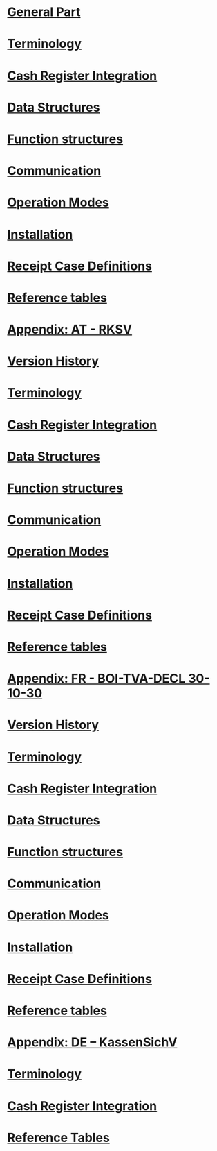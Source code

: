 ﻿# [General Part](general/general.md)
# [Terminology](general/terminology/terminology.md)
# [Cash Register Integration](general/cash-register-integration/cash-register-integration.md)
# [Data Structures](general/data-structures/data-structures.md)
# [Function structures](general/function-structures/function-structures.md)
# [Communication](general/communication/communication.md)
# [Operation Modes](general/operation-modes/operation-modes.md)
# [Installation](general/installation/installation.md)
# [Receipt Case Definitions](general/receipt-case-definitions/receipt-case-definitions.md)
# [Reference tables](general/reference-tables/reference-tables.md)

# [Appendix: AT - RKSV](appendix-at-rksv/appendix-at-rksv.md)
# [Version History](appendix-at-rksv/version-history/version-history.md)
# [Terminology](appendix-at-rksv/terminology/terminology.md)
# [Cash Register Integration](appendix-at-rksv/cash-register-integration/cash-register-integration.md)
# [Data Structures](appendix-at-rksv/data-structures/data-structures.md)
# [Function structures](appendix-at-rksv/function-structures/function-structures.md)
# [Communication](appendix-at-rksv/communication/communication.md)
# [Operation Modes](appendix-at-rksv/operation-modes/operation-modes.md)
# [Installation](appendix-at-rksv/installation/installation.md)
# [Receipt Case Definitions](appendix-at-rksv/receipt-case-definitions/receipt-case-definitions.md)
# [Reference tables](appendix-at-rksv/reference-tables/reference-tables.md)

# [Appendix: FR - BOI-TVA-DECL 30-10-30](appendix-fr-boi-tva-decl-30-10-30/appendix-fr-boi-tva-decl-30-10-30.md)
# [Version History](appendix-fr-boi-tva-decl-30-10-30/version-history/version-history.md)
# [Terminology](appendix-fr-boi-tva-decl-30-10-30/terminology/terminology.md)
# [Cash Register Integration](appendix-fr-boi-tva-decl-30-10-30/cash-register-integration/cash-register-integration.md)
# [Data Structures](appendix-fr-boi-tva-decl-30-10-30/data-structures/data-structures.md)
# [Function structures](appendix-fr-boi-tva-decl-30-10-30/function-structures/function-structures.md)
# [Communication](appendix-fr-boi-tva-decl-30-10-30/communication/communication.md)
# [Operation Modes](appendix-fr-boi-tva-decl-30-10-30/operation-modes/operation-modes.md)
# [Installation](appendix-fr-boi-tva-decl-30-10-30/installation/installation.md)
# [Receipt Case Definitions](appendix-fr-boi-tva-decl-30-10-30/receipt-case-definitions/receipt-case-definitions.md)
# [Reference tables](appendix-fr-boi-tva-decl-30-10-30/reference-tables/reference-tables.md)

# [Appendix: DE – KassenSichV](appendix-de-kassensichv/appendix-de-kassensichv.md)
# [Terminology](appendix-de-kassensichv/terminology/terminology.md)
# [Cash Register Integration](appendix-de-kassensichv/cash-register-integration/cash-register-integration.md)
# [Reference Tables](appendix-de-kassensichv/reference-tables/reference-tables.md)
